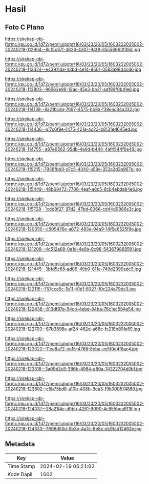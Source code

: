# Hasil

## Foto C Plano

https://sirekap-obj-formc.kpu.go.id/1d72/pemilu/pdpr/16/03/23/20/05/1603232005002-20240218-112904--8cf5c87f-d826-4307-94f8-35556960f38d.jpg

https://sirekap-obj-formc.kpu.go.id/1d72/pemilu/pdpr/16/03/23/20/05/1603232005002-20240218-113424--e43911da-43bd-4e14-9501-0583a9844c60.jpg

https://sirekap-obj-formc.kpu.go.id/1d72/pemilu/pdpr/16/03/23/20/05/1603232005002-20240218-113803--96563e96-12ac-45e3-bb21-ad199f0bd1e8.jpg

https://sirekap-obj-formc.kpu.go.id/1d72/pemilu/pdpr/16/03/23/20/05/1603232005002-20240218-114138--8a21bcda-7697-4575-bb8a-f38eac84a332.jpg

https://sirekap-obj-formc.kpu.go.id/1d72/pemilu/pdpr/16/03/23/20/05/1603232005002-20240218-114436--a17c6f9e-1475-421a-ac23-b8131ed645ed.jpg

https://sirekap-obj-formc.kpu.go.id/1d72/pemilu/pdpr/16/03/23/20/05/1603232005002-20240218-114755--a87e9562-95db-4e6d-b444-4af4544f9e49.jpg

https://sirekap-obj-formc.kpu.go.id/1d72/pemilu/pdpr/16/03/23/20/05/1603232005002-20240218-115215--7936fbd9-d7c5-4040-a58e-352a2d3a967b.jpg

https://sirekap-obj-formc.kpu.go.id/1d72/pemilu/pdpr/16/03/23/20/05/1603232005002-20240218-115449--48b68472-7706-4eaf-a8d5-8cb4ebde84e6.jpg

https://sirekap-obj-formc.kpu.go.id/1d72/pemilu/pdpr/16/03/23/20/05/1603232005002-20240218-115728--1cdd8f27-97d2-47bd-8366-cd44d9886e3c.jpg

https://sirekap-obj-formc.kpu.go.id/1d72/pemilu/pdpr/16/03/23/20/05/1603232005002-20240218-120050--c505476e-a672-483e-94a9-14f5e6525f9e.jpg

https://sirekap-obj-formc.kpu.go.id/1d72/pemilu/pdpr/16/03/23/20/05/1603232005002-20240218-121209--4c512a09-0e1d-4e0b-9c98-543679868591.jpg

https://sirekap-obj-formc.kpu.go.id/1d72/pemilu/pdpr/16/03/23/20/05/1603232005002-20240218-121445--3bfd5c68-ad06-40b0-811e-740d2399edc9.jpg

https://sirekap-obj-formc.kpu.go.id/1d72/pemilu/pdpr/16/03/23/20/05/1603232005002-20240218-122115--757cce5c-1b11-41d1-8027-10c224a79de3.jpg

https://sirekap-obj-formc.kpu.go.id/1d72/pemilu/pdpr/16/03/23/20/05/1603232005002-20240218-122438--813df97e-54cb-4ebe-84ba-76c1ec584e54.jpg

https://sirekap-obj-formc.kpu.go.id/1d72/pemilu/pdpr/16/03/23/20/05/1603232005002-20240218-122700--87b3898e-af24-462d-a68c-fc218b89fa59.jpg

https://sirekap-obj-formc.kpu.go.id/1d72/pemilu/pdpr/16/03/23/20/05/1603232005002-20240218-123022--11ea8a72-ee15-4768-8eba-ee5f0e4f8ac4.jpg

https://sirekap-obj-formc.kpu.go.id/1d72/pemilu/pdpr/16/03/23/20/05/1603232005002-20240218-123518--3a09d2c8-386b-4984-a80a-74322704d0bf.jpg

https://sirekap-obj-formc.kpu.go.id/1d72/pemilu/pdpr/16/03/23/20/05/1603232005002-20240218-123802--c5b75bd8-a10b-408b-9ea3-f9b000574880.jpg

https://sirekap-obj-formc.kpu.go.id/1d72/pemilu/pdpr/16/03/23/20/05/1603232005002-20240218-124037--28a21f4e-d9bb-4261-9090-4c955bea9118.jpg

https://sirekap-obj-formc.kpu.go.id/1d72/pemilu/pdpr/16/03/23/20/05/1603232005002-20240218-124533--7698d50d-5b3e-4a7c-8e8c-dc9fad12463e.jpg


## Metadata

| Key        | Value               |
| ---------- | ------------------- |
| Time Stamp | 2024-02-19 06:21:02 |
| Kode Dapil | 1602                |



